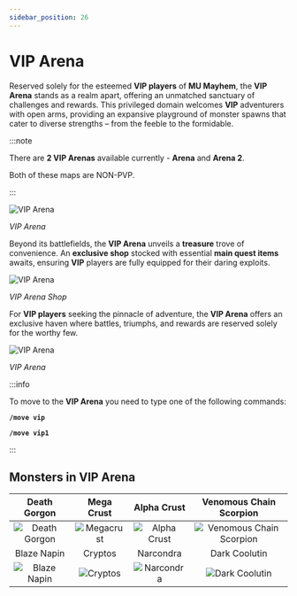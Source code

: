 ```yaml
---
sidebar_position: 26
---
```


# VIP Arena

Reserved solely for the esteemed **VIP players** of **MU Mayhem**, the **VIP Arena** stands as a realm apart, offering an unmatched sanctuary of challenges and rewards. This privileged domain welcomes **VIP** adventurers with open arms, providing an expansive playground of monster spawns that cater to diverse strengths – from the feeble to the formidable.

:::note

There are **2 VIP Arenas** available currently - **Arena** and **Arena 2**.

Both of these maps are NON-PVP.

:::

![VIP Arena](/img/maps/arena-1.jpg)

_VIP Arena_

Beyond its battlefields, the **VIP Arena** unveils a **treasure** trove of convenience. An **exclusive shop** stocked with essential **main quest items** awaits, ensuring **VIP** players are fully equipped for their daring exploits.

![VIP Arena](/img/maps/arena-shop.jpg)

_VIP Arena Shop_

For **VIP players** seeking the pinnacle of adventure, the **VIP Arena** offers an exclusive haven where battles, triumphs, and rewards are reserved solely for the worthy few.

![VIP Arena](/img/maps/arena-2.jpg)

_VIP Arena_

:::info

To move to the **VIP Arena** you need to type one of the following commands:

**`/move vip`**

**`/move vip1`**

:::

## Monsters in VIP Arena

|                         Death Gorgon                         |                    Mega Crust                     |                     Alpha Crust                      |                            Venomous Chain Scorpion                            |
| :----------------------------------------------------------: | :-----------------------------------------------: | :--------------------------------------------------: | :---------------------------------------------------------------------------: |
|  ![Death Gorgon](/img/monsters/losttower/death-gorgon.jpg)   | ![Megacrust](/img/monsters/icarus/mega-crust.jpg) | ![Alpha Crust](/img/monsters/icarus/alpha-crust.jpg) | ![Venomous Chain Scorpion](/img/monsters/karutan/venomous-chain-scorpion.jpg) |
|                         Blaze Napin                          |                      Cryptos                      |                      Narcondra                       |                                 Dark Coolutin                                 |
| ![Blaze Napin](/img/monsters/swamp-of-peace/blaze-napin.jpg) |   ![Cryptos](/img/monsters/karutan/crypos.jpg)    |  ![Narcondra](/img/monsters/karutan/narcondra.jpg)   |          ![Dark Coolutin](/img/monsters/la-cleon/dark-coolutin.jpg)           |
